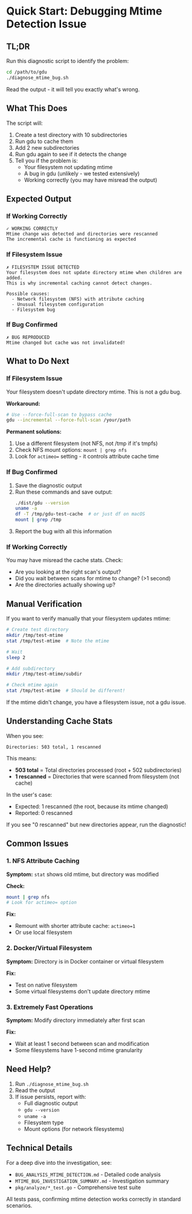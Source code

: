 # Quick Start: Debugging Mtime Detection Issue

## TL;DR

Run this diagnostic script to identify the problem:

```bash
cd /path/to/gdu
./diagnose_mtime_bug.sh
```

Read the output - it will tell you exactly what's wrong.

## What This Does

The script will:
1. Create a test directory with 10 subdirectories
2. Run gdu to cache them
3. Add 2 new subdirectories
4. Run gdu again to see if it detects the change
5. Tell you if the problem is:
   - Your filesystem not updating mtime
   - A bug in gdu (unlikely - we tested extensively)
   - Working correctly (you may have misread the output)

## Expected Output

### If Working Correctly

```
✓ WORKING CORRECTLY
Mtime change was detected and directories were rescanned
The incremental cache is functioning as expected
```

### If Filesystem Issue

```
✗ FILESYSTEM ISSUE DETECTED
Your filesystem does not update directory mtime when children are added.
This is why incremental caching cannot detect changes.

Possible causes:
  - Network filesystem (NFS) with attribute caching
  - Unusual filesystem configuration
  - Filesystem bug
```

### If Bug Confirmed

```
✗ BUG REPRODUCED
Mtime changed but cache was not invalidated!
```

## What to Do Next

### If Filesystem Issue

Your filesystem doesn't update directory mtime. This is not a gdu bug.

**Workaround:**
```bash
# Use --force-full-scan to bypass cache
gdu --incremental --force-full-scan /your/path
```

**Permanent solutions:**
1. Use a different filesystem (not NFS, not /tmp if it's tmpfs)
2. Check NFS mount options: `mount | grep nfs`
3. Look for `actimeo=` setting - it controls attribute cache time

### If Bug Confirmed

1. Save the diagnostic output
2. Run these commands and save output:
   ```bash
   ./dist/gdu --version
   uname -a
   df -T /tmp/gdu-test-cache  # or just df on macOS
   mount | grep /tmp
   ```
3. Report the bug with all this information

### If Working Correctly

You may have misread the cache stats. Check:
- Are you looking at the right scan's output?
- Did you wait between scans for mtime to change? (>1 second)
- Are the directories actually showing up?

## Manual Verification

If you want to verify manually that your filesystem updates mtime:

```bash
# Create test directory
mkdir /tmp/test-mtime
stat /tmp/test-mtime  # Note the mtime

# Wait
sleep 2

# Add subdirectory
mkdir /tmp/test-mtime/subdir

# Check mtime again
stat /tmp/test-mtime  # Should be different!
```

If the mtime didn't change, you have a filesystem issue, not a gdu issue.

## Understanding Cache Stats

When you see:
```
Directories: 503 total, 1 rescanned
```

This means:
- **503 total** = Total directories processed (root + 502 subdirectories)
- **1 rescanned** = Directories that were scanned from filesystem (not cache)

In the user's case:
- Expected: 1 rescanned (the root, because its mtime changed)
- Reported: 0 rescanned

If you see "0 rescanned" but new directories appear, run the diagnostic!

## Common Issues

### 1. NFS Attribute Caching

**Symptom:** `stat` shows old mtime, but directory was modified

**Check:**
```bash
mount | grep nfs
# Look for actimeo= option
```

**Fix:**
- Remount with shorter attribute cache: `actimeo=1`
- Or use local filesystem

### 2. Docker/Virtual Filesystem

**Symptom:** Directory is in Docker container or virtual filesystem

**Fix:**
- Test on native filesystem
- Some virtual filesystems don't update directory mtime

### 3. Extremely Fast Operations

**Symptom:** Modify directory immediately after first scan

**Fix:**
- Wait at least 1 second between scan and modification
- Some filesystems have 1-second mtime granularity

## Need Help?

1. Run `./diagnose_mtime_bug.sh`
2. Read the output
3. If issue persists, report with:
   - Full diagnostic output
   - `gdu --version`
   - `uname -a`
   - Filesystem type
   - Mount options (for network filesystems)

## Technical Details

For a deep dive into the investigation, see:
- `BUG_ANALYSIS_MTIME_DETECTION.md` - Detailed code analysis
- `MTIME_BUG_INVESTIGATION_SUMMARY.md` - Investigation summary
- `pkg/analyze/*_test.go` - Comprehensive test suite

All tests pass, confirming mtime detection works correctly in standard scenarios.
